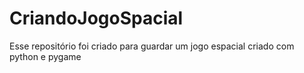 # CriandoJogoSpacial
Esse repositório foi criado para guardar um jogo espacial criado com python e pygame
